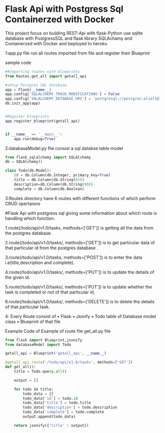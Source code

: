# Flask Api with Postgress Sql Containerzed with Docker  
This project focus on building REST-Api with flask-Python 
use sqlite database with PostgressSQL and flask library SQLAchamy
and Containerzed with Docker and beployed to heroku  

1:app.py file run all routes imported from file and register their Blueprint

sample code
```python
##importing routes with blueprints
from Routes.get_all import getall_api

#setup Postgres SQL database 
app = Flask(__name__)
app.config['SQLALCHEMY_TRACK_MODIFICATIONS'] = False
app.config['SQLALCHEMY_DATABASE_URI'] = 'postgresql://postgres:aliali@localhost/todo'
db.init_app(app)


#Register blueprints
app.register_blueprint(getall_api)


if __name__ == '__main__':
    app.run(debug=True)

```

2:databaseModel.py file consist a sql databse table model 
```python
from flask_sqlalchemy import SQLAlchemy
db = SQLAlchemy()

class Todo(db.Model):
    id = db.Column(db.Integer, primary_key=True)
    title = db.Column(db.String(65))
    description=db.Column(db.String(90))
    complete = db.Column(db.Boolean)
```
3:Routes directory have 6 routes with different functions of which perform CRUD opertaions 


#Flask Api with postgress sql
 giving some information about which route is handling which function.

 1.route(/todo/api/v1.0/tasks, methods=['GET']) is getting all the data from the postgres database.

 2.route(/todo/api/v1.0/tasks/<id>, methods=['GET']) is to get particular data of that particular id from the postgres database .

 3.route(/todo/api/v1.0/tasks, methods=['POST']) is to enter the data i.e(title,description and complete).

 4.route(/todo/api/v1.0/tasks/<id>, methods=['PUT']) is to update the details of the given id.

 5.route(/todo/api/v1.0/tasks/<id>, methods=['PUT']) is to update whether the task is completed or not of that particular id.
 
 6.route(/todo/api/v1.0/tasks/<id>, methods=['DELETE']) is to delete the details of that particular task.

4: Every Route consist of 
    • Flask
    • Jsonfy 
    • Todo table of Database model class 
    • Blueprint of that file
    
 
Example Code of Example of route file get_all.py file  
```python
from flask import Blueprint,jsonify
from databaseModel import Todo

getall_api = Blueprint('getall_api', __name__)

@getall_api.route('/todo/api/v1.0/tasks', methods=['GET'])
def get_all():
    title = Todo.query.all()

    output = []

    for todo in title:
        todo_data = {}
        todo_data['id'] = todo.id
        todo_data['title'] = todo.title
        todo_data['description'] = todo.description
        todo_data['complete'] = todo.complete
        output.append(todo_data)

    return jsonify({'title' : output})
```